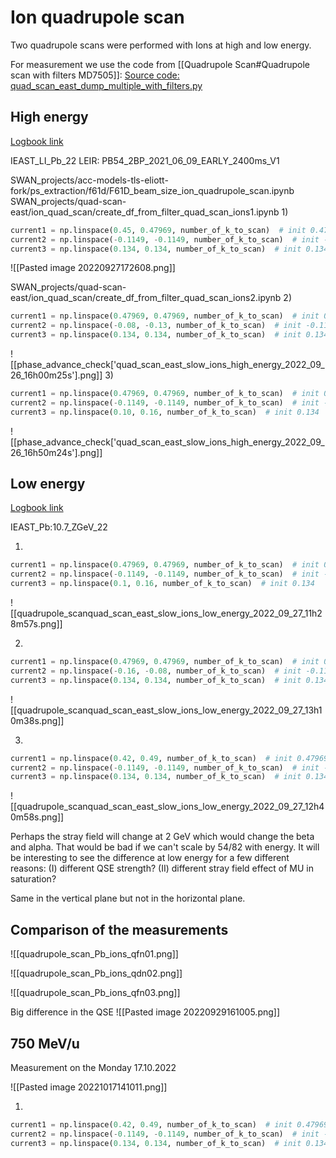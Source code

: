# Ion quadrupole scan

Two quadrupole scans were performed with Ions at high and low energy.

For measurement we use the code from [[Quadrupole Scan#Quadrupole scan with filters MD7505]]: 
[Source code: quad_scan_east_dump_multiple_with_filters.py](https://gitlab.cern.ch/eljohnso/quad-scan-east/-/blob/master/quad_scan_east_dump_multiple_with_filters.py)

## High energy
[Logbook link](https://logbook.cern.ch/elogbook-server/GET/showEventInLogbook/3623232)

IEAST_LI_Pb_22
LEIR: PB54_2BP_2021_06_09_EARLY_2400ms_V1

SWAN_projects/acc-models-tls-eliott-fork/ps_extraction/f61d/F61D_beam_size_ion_quadrupole_scan.ipynb
SWAN_projects/quad-scan-east/ion_quad_scan/create_df_from_filter_quad_scan_ions1.ipynb
1)  
``` python
current1 = np.linspace(0.45, 0.47969, number_of_k_to_scan)  # init 0.47969  
current2 = np.linspace(-0.1149, -0.1149, number_of_k_to_scan)  # init -0.1149  
current3 = np.linspace(0.134, 0.134, number_of_k_to_scan)  # init 0.134
```

![[Pasted image 20220927172608.png]]


SWAN_projects/quad-scan-east/ion_quad_scan/create_df_from_filter_quad_scan_ions2.ipynb
2)  
``` python
current1 = np.linspace(0.47969, 0.47969, number_of_k_to_scan)  # init 0.47969  
current2 = np.linspace(-0.08, -0.13, number_of_k_to_scan)  # init -0.1149  
current3 = np.linspace(0.134, 0.134, number_of_k_to_scan)  # init 0.134
```
  ![[phase_advance_check['quad_scan_east_slow_ions_high_energy_2022_09_26_16h00m25s'].png]]
3)  
``` python
current1 = np.linspace(0.47969, 0.47969, number_of_k_to_scan)  # init 0.47969  
current2 = np.linspace(-0.1149, -0.1149, number_of_k_to_scan)  # init -0.1149  
current3 = np.linspace(0.10, 0.16, number_of_k_to_scan)  # init 0.134
```
![[phase_advance_check['quad_scan_east_slow_ions_high_energy_2022_09_26_16h50m24s'].png]]

## Low energy
[Logbook link](https://logbook.cern.ch/elogbook-server/GET/showEventInLogbook/3623828)

IEAST_Pb:10.7_ZGeV_22

1)  
``` python
current1 = np.linspace(0.47969, 0.47969, number_of_k_to_scan)  # init 0.47969  
current2 = np.linspace(-0.1149, -0.1149, number_of_k_to_scan)  # init -0.1149  
current3 = np.linspace(0.1, 0.16, number_of_k_to_scan)  # init 0.134
```

![[quadrupole_scanquad_scan_east_slow_ions_low_energy_2022_09_27_11h28m57s.png]]

2)  
``` python
current1 = np.linspace(0.47969, 0.47969, number_of_k_to_scan)  # init 0.47969
current2 = np.linspace(-0.16, -0.08, number_of_k_to_scan)  # init -0.1149
current3 = np.linspace(0.134, 0.134, number_of_k_to_scan)  # init 0.134
```

![[quadrupole_scanquad_scan_east_slow_ions_low_energy_2022_09_27_13h10m38s.png]]

3)  
``` python
current1 = np.linspace(0.42, 0.49, number_of_k_to_scan)  # init 0.47969
current2 = np.linspace(-0.1149, -0.1149, number_of_k_to_scan)  # init -0.1149
current3 = np.linspace(0.134, 0.134, number_of_k_to_scan)  # init 0.134
```

![[quadrupole_scanquad_scan_east_slow_ions_low_energy_2022_09_27_12h40m58s.png]]

Perhaps the stray field will change at 2 GeV which would change the beta and alpha. That would be bad if we can't scale by 54/82 with energy.
It will be interesting to see the difference at low energy for a few different reasons: (I) different QSE strength? (II) different stray field effect of MU in saturation?

Same in the vertical plane but not in the horizontal plane.

## Comparison of the measurements

![[quadrupole_scan_Pb_ions_qfn01.png]]

![[quadrupole_scan_Pb_ions_qdn02.png]]

![[quadrupole_scan_Pb_ions_qfn03.png]]

Big difference in the QSE
![[Pasted image 20220929161005.png]]

## 750 MeV/u

Measurement on the Monday 17.10.2022

![[Pasted image 20221017141011.png]]
	
1) 
``` python
current1 = np.linspace(0.42, 0.49, number_of_k_to_scan)  # init 0.47969
current2 = np.linspace(-0.1149, -0.1149, number_of_k_to_scan)  # init -0.1149
current3 = np.linspace(0.134, 0.134, number_of_k_to_scan)  # init 0.134
```
